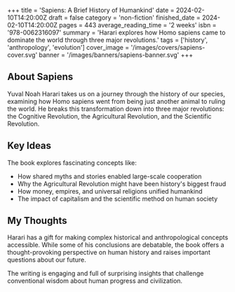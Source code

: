 +++
title = 'Sapiens: A Brief History of Humankind'
date = 2024-02-10T14:20:00Z
draft = false
category = 'non-fiction'
finished_date = 2024-02-10T14:20:00Z
pages = 443
average_reading_time = '2 weeks'
isbn = '978-0062316097'
summary = 'Harari explores how Homo sapiens came to dominate the world through three major revolutions.'
tags = ['history', 'anthropology', 'evolution']
cover_image = '/images/covers/sapiens-cover.svg'
banner = '/images/banners/sapiens-banner.svg'
+++

## About Sapiens

Yuval Noah Harari takes us on a journey through the history of our species, examining how Homo sapiens went from being just another animal to ruling the world. He breaks this transformation down into three major revolutions: the Cognitive Revolution, the Agricultural Revolution, and the Scientific Revolution.

## Key Ideas

The book explores fascinating concepts like:
- How shared myths and stories enabled large-scale cooperation
- Why the Agricultural Revolution might have been history's biggest fraud
- How money, empires, and universal religions unified humankind
- The impact of capitalism and the scientific method on human society

## My Thoughts

Harari has a gift for making complex historical and anthropological concepts accessible. While some of his conclusions are debatable, the book offers a thought-provoking perspective on human history and raises important questions about our future.

The writing is engaging and full of surprising insights that challenge conventional wisdom about human progress and civilization.